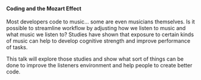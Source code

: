 #### Coding and the Mozart Effect ####

Most developers code to music... some are even musicians themselves. Is it possible to streamline workflow by adjusting how we listen to music and what music we listen to? Studies have shown that exposure to certain kinds of music can help to develop cognitive strength and improve performance of tasks.

This talk will explore those studies and show what sort of things can be done to improve the listeners environment and help people to create better code.
